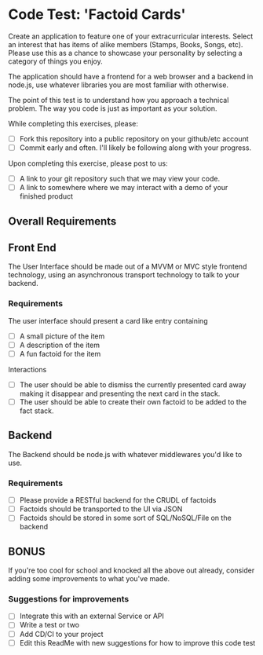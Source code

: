 # Code Test: 'Factoid Cards'

Create an application to feature one of your extracurricular interests. Select an interest that has items of alike members (Stamps, Books, Songs, etc). Please use this as a chance to showcase your personality by selecting a category of things you enjoy.

The application should have a frontend for a web browser and a backend in node.js, use whatever libraries you are most familiar with otherwise.

The point of this test is to understand how you approach a technical problem. The way you code is just as important as your solution.

While completing this exercises, please:
* [ ] Fork this repository into a public repository on your github/etc account
* [ ] Commit early and often. I'll likely be following along with your progress.

Upon completing this exercise, please post to us:
* [ ] A link to your git repository such that we may view your code.
* [ ] A link to somewhere where we may interact with a demo of your finished product

## Overall Requirements

## Front End

The User Interface should be made out of a MVVM or MVC style frontend technology, using an asynchronous transport technology to talk to your backend.

### Requirements

The user interface should present a card like entry containing
* [ ] A small picture of the item
* [ ] A description of the item
* [ ] A fun factoid for the item

Interactions
* [ ] The user should be able to dismiss the currently presented card away making it disappear and presenting the next card in the stack.
* [ ] The user should be able to create their own factoid to be added to the fact stack.

## Backend

The Backend should be node.js with whatever middlewares you'd like to use.

### Requirements
* [ ] Please provide a RESTful backend for the CRUDL of factoids
* [ ] Factoids should be transported to the UI via JSON
* [ ] Factoids should be stored in some sort of SQL/NoSQL/File on the backend

## BONUS

If you're too cool for school and knocked all the above out already, consider adding some improvements to what you've made.

### Suggestions for improvements
* [ ] Integrate this with an external Service or API
* [ ] Write a test or two
* [ ] Add CD/CI to your project
* [ ] Edit this ReadMe with new suggestions for how to improve this code test
